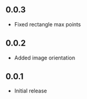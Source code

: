 ## 0.0.3

* Fixed rectangle max points

## 0.0.2

* Added image orientation

## 0.0.1

* Initial release
